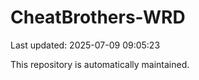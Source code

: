 # CheatBrothers-WRD

Last updated: 2025-07-09 09:05:23

This repository is automatically maintained.
